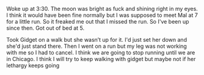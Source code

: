 Woke up at 3:30. The moon was bright as fuck and shining right in my eyes. I think it would have been fine normally but I was supposed to meet Mal at 7 for a little run. So it freaked me out that I missed the run. So I've been up since then. Got out of bed at 5.

Took Gidget on a walk but she wasn’t up for it. I'd just set her down and she'd just stand there. Then I went on a run but my leg was not working with me so I had to cancel. I think we are going to stop running until we are in Chicago. I think I will try to keep walking with gidget but maybe not if her lethargy keeps going